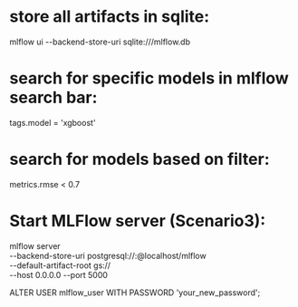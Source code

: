 # store all artifacts in sqlite:
mlflow ui --backend-store-uri sqlite:///mlflow.db

# search for specific models in mlflow search bar:
tags.model = 'xgboost'

# search for models based on filter:
metrics.rmse < 0.7

# Start MLFlow server (Scenario3):
mlflow server \
  --backend-store-uri postgresql://<mlflow-user>:<password>@localhost/mlflow \
  --default-artifact-root gs://<your-gcs-bucket> \
  --host 0.0.0.0 --port 5000

ALTER USER mlflow_user WITH PASSWORD 'your_new_password';
